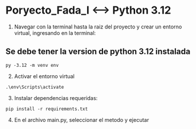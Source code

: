 # Poryecto_Fada_I <--> Python 3.12

1. Navegar con la terminal hasta la raiz del proyecto y crear un entorno virtual, ingresando en la terminal:
## Se debe tener la version de python 3.12 instalada

```
py -3.12 -m venv env
```

2. Activar el entorno virtual

```
.\env\Scripts\activate
```

3. Instalar dependencias requeridas:

```
pip install -r requirements.txt
```

4. En el archivo main.py, seleccionar el metodo y ejecutar
